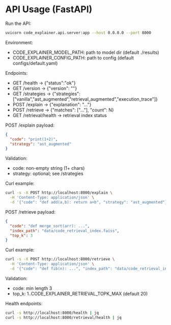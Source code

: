 # API Usage (FastAPI)

Run the API:

```bash
uvicorn code_explainer.api.server:app --host 0.0.0.0 --port 8000
```

Environment:
- CODE_EXPLAINER_MODEL_PATH: path to model dir (default ./results)
- CODE_EXPLAINER_CONFIG_PATH: path to config (default configs/default.yaml)

Endpoints:
- GET /health -> {"status":"ok"}
- GET /version -> {"version": "<semver>"}
- GET /strategies -> {"strategies": ["vanilla","ast_augmented","retrieval_augmented","execution_trace"]}
- POST /explain -> {"explanation": "..."}
 - POST /retrieve -> {"matches": ["..."], "count": N}
 - GET /retrieval/health -> retrieval index status

POST /explain payload:
```json
{
  "code": "print(1+2)",
  "strategy": "ast_augmented"
}
```

Validation:
- code: non-empty string (1+ chars)
- strategy: optional; see /strategies

Curl example:
```bash
curl -s -X POST http://localhost:8000/explain \
  -H 'Content-Type: application/json' \
  -d '{"code": "def add(a,b): return a+b", "strategy": "ast_augmented"}' | jq
```

POST /retrieve payload:
```json
{
  "code": "def merge_sort(arr): ...",
  "index_path": "data/code_retrieval_index.faiss",
  "top_k": 3
}
```

Curl example:
```bash
curl -s -X POST http://localhost:8000/retrieve \
  -H 'Content-Type: application/json' \
  -d '{"code": "def fib(n): ...", "index_path": "data/code_retrieval_index.faiss", "top_k": 3}' | jq
```

Validation:
- code: min length 3
- top_k: 1..CODE_EXPLAINER_RETRIEVAL_TOPK_MAX (default 20)

Health endpoints:
```bash
curl -s http://localhost:8000/health | jq
curl -s http://localhost:8000/retrieval/health | jq
```
